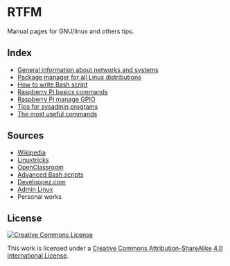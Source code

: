 # RTFM

Manual pages for GNU/linux and others tips.

## Index

* [General information about networks and systems](./generals.md)
* [Package manager for all Linux distributions](./package.md)
* [How to write Bash script](./bash.md)
* [Raspberry Pi basics commands](./rasp_basics.md)
* [Raspberry Pi manage GPIO](./rasp_gpio.md)
* [Tips for sysadmin programs](./programs_sysadmin.md)
* [The most useful commands](./utils.md)

## Sources

- [Wikipedia](https://www.wikipedia.org/)
- [Linuxtricks](https://www.linuxtricks.fr/)
- [OpenClassroom](http://openclassrooms.com/)
- [Advanced Bash scripts](https://abs.traduc.org/abs-fr/index.html)
- [Developpez.com](https://www.developpez.com/)
- [Admin Linux](https://www.admin-linux.fr/)
- Personal works

## License

[![Creative Commons License](https://i.creativecommons.org/l/by-sa/4.0/88x31.png)](http://creativecommons.org/licenses/by-sa/4.0/)

This work is licensed under a [Creative Commons Attribution-ShareAlike 4.0 International License](http://creativecommons.org/licenses/by-sa/4.0/).